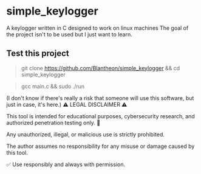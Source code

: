 # simple_keylogger

A keylogger written in C designed to work on linux machines
The goal of the project isn't to be used but I just want to learn.

## Test this project

> git clone https://github.com/Blantheon/simple_keylogger && cd simple_keylogger

> gcc main.c && sudo ./run

(I don't know if there's really a risk that someone will use this software, but just in case, it's here.)
⚠️ LEGAL DISCLAIMER ⚠️

This tool is intended for educational purposes, cybersecurity research, and authorized penetration testing only. 🚨

Any unauthorized, illegal, or malicious use is strictly prohibited.

The author assumes no responsibility for any misuse or damage caused by this tool. 

✅ Use responsibly and always with permission.

